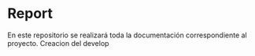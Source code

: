 # Report
En este repositorio se realizará toda la documentación correspondiente al proyecto.
Creacion del develop
